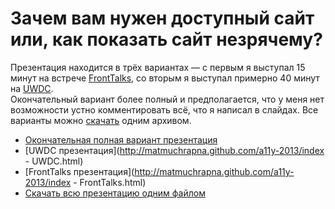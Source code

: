 # Зачем вам нужен доступный сайт или, как показать сайт незрячему? #

Презентация находится в трёх вариантах — с первым я выступал 15 минут на
встрече [FrontTalks](http://fronttalks.github.com/), со вторым я выступал примерно 40 минут на [UWDC](http://2013.uwdc.ru/).  
Окончательный вариант более полный и предполагается, что у меня нет возможности
устно комментировать всё, что я написал в слайдах. Все варианты можно [скачать](http://matmuchrapna.github.com/a11y-2013/a11y-talk.zip)
одним архивом.



* [Окончательная полная вариант презентация](http://matmuchrapna.github.com/a11y-2013/)
* [UWDC презентация](http://matmuchrapna.github.com/a11y-2013/index - UWDC.html)
* [FrontTalks презентация](http://matmuchrapna.github.com/a11y-2013/index - FrontTalks.html)
* [Скачать всю презентацию одним файлом](http://matmuchrapna.github.com/a11y-2013/a11y-talk.zip)

